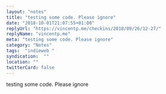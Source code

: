 ```yaml
---
layout: "notes"
title: "testing some code. Please ignore"
date: "2018-10-01T21:07:55+01:00"
replyUrl: "https://vincentp.me/checkins/2018/09/26/12-27/"
replyName: "vincentp.me"
meta: "testing some code. Please ignore"
category: "Notes"
tags:  "indieweb "
syndication:  ""
location: ""
twitterCard: false
---
```

testing some code. Please ignore
